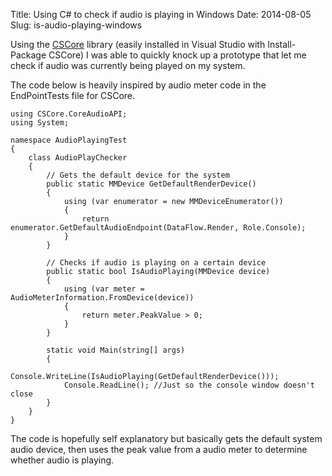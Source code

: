 Title: Using C# to check if audio is playing in Windows
Date: 2014-08-05
Slug: is-audio-playing-windows

Using the [CSCore](http://cscore.codeplex.com/) library (easily installed in Visual Studio with Install-Package CSCore) I was able to quickly knock up a prototype that let me check if audio was currently being played on my system.

The code below is heavily inspired by audio meter code in the EndPointTests file for CSCore.
	
	using CSCore.CoreAudioAPI;
	using System;

	namespace AudioPlayingTest
	{
	    class AudioPlayChecker
	    {
	        // Gets the default device for the system
	        public static MMDevice GetDefaultRenderDevice()
	        {
	            using (var enumerator = new MMDeviceEnumerator())
	            {
	                return enumerator.GetDefaultAudioEndpoint(DataFlow.Render, Role.Console);
	            }
	        }

	        // Checks if audio is playing on a certain device
	        public static bool IsAudioPlaying(MMDevice device)
	        {
	            using (var meter = AudioMeterInformation.FromDevice(device))
	            {
	                return meter.PeakValue > 0;
	            }
	        }

	        static void Main(string[] args)
	        {
	            Console.WriteLine(IsAudioPlaying(GetDefaultRenderDevice()));
	            Console.ReadLine(); //Just so the console window doesn't close
	        }
	    }
	}

The code is hopefully self explanatory but basically gets the default system audio device, then uses the peak value from a audio meter to determine whether audio is playing.